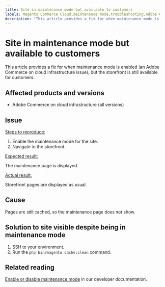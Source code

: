 ```yaml
---
title: Site in maintenance mode but available to customers
labels: Magento Commerce Cloud,maintenance mode,troubleshooting,Adobe Commerce,cloud infrastructure
description: "This article provides a fix for when maintenance mode is enabled (an Adobe Commerce on cloud infrastructure issue), but the storefront is still available for customers."
---
```


# Site in maintenance mode but available to customers

This article provides a fix for when maintenance mode is enabled (an Adobe Commerce on cloud infrastructure issue), but the storefront is still available for customers.

## Affected products and versions

* Adobe Commerce on cloud infrastructure (all versions)

## Issue

<u>Steps to reproduce:</u>

1. Enable the maintenance mode for the site.
1. Navigate to the storefront.

<u>Expected result:</u>

The maintenance page is displayed.

<u>Actual result:</u>

Storefront pages are displayed as usual.

## Cause

Pages are still cached, so the maintenance page does not show.

## Solution to site visible despite being in maintenance mode

1. SSH to your environment.
1. Run the `php bin/magento cache:clean` command.

## Related reading

[Enable or disable maintenance mode](https://devdocs.magento.com/guides/v2.3/install-gde/install/cli/install-cli-subcommands-maint.html) in our developer documentation. 

